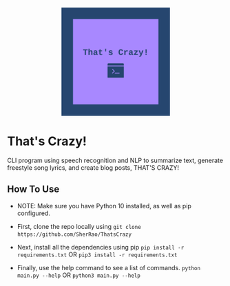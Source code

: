 <p align="center">
<img src="assets/logo.png" width="50%">
</p>

# That's Crazy!
CLI program using speech recognition and NLP to summarize text, generate freestyle song lyrics, and create blog posts, THAT'S CRAZY!

## How To Use
- NOTE: Make sure you have Python 10 installed, as well as pip configured.

- First, clone the repo locally using
```git clone https://github.com/SherRao/ThatsCrazy```

- Next, install all the dependencies using pip
```pip install -r requirements.txt```
OR
```pip3 install -r requirements.txt```

- Finally, use the help command to see a list of commands.
```python main.py --help```
OR
```python3 main.py --help```

